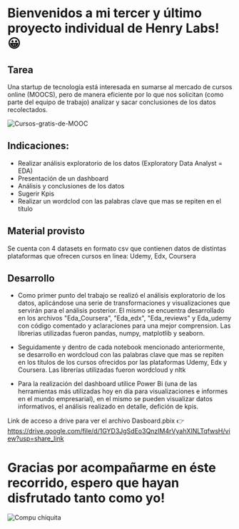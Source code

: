 # Bienvenidos a mi tercer y último proyecto individual de Henry Labs! 😀


## Tarea

Una startup de tecnología está interesada en sumarse al mercado de cursos online (MOOCS), pero de manera eficiente por lo que nos solicitan (como parte del equipo de trabajo) analizar y sacar conclusiones de los datos recolectados.




![Cursos-gratis-de-MOOC](https://user-images.githubusercontent.com/108495374/215911384-110a41ce-a8bb-4758-b77c-d8174701a5f2.jpg)


## Indicaciones:

- Realizar análisis exploratorio de los datos (Exploratory Data Analyst = EDA) 
- Presentación de un dashboard
- Análisis y conclusiones de los datos
- Sugerir Kpis 
- Realizar un wordclod con las palabras clave que mas se repiten en el título


## Material provisto

Se cuenta con 4 datasets en formato csv que contienen datos de distintas plataformas que ofrecen cursos en linea: Udemy, Edx, Coursera

## Desarrollo

- Como primer punto del trabajo se realizó el análisis exploratorio de los datos, aplicándose una serie de transformaciones y visualizaciones que servirán para el análisis posterior. El mismo se encuentra desarrollado en los archivos "Eda_Coursera", "Eda_edx", "Eda_reviews" y Eda_udemy con código comentado y aclaraciones para una mejor comprension.
Las librerias utilizadas fueron pandas, numpy, matplotlib y seaborn.

- Seguidamente y dentro de cada notebook mencionado anteriormente, se desarrollo en wordcloud con las palabras clave que mas se repiten en los títulos de los cursos ofrecidos por las plataformas Udemy, Edx y Coursera. Las librerías utilizadas fueron wordcloud y nltk

- Para la realización del dashboard utilice Power Bi (una de las herramientas más utilizadas hoy en día para visualizaciones e informes en el mundo empresarial), en el mismo se pueden visualizar datos informativos, el análisis realizado en detalle, defición de kpis.


Link de acceso a drive para ver el archivo Dasboard.pbix 👉  https://drive.google.com/file/d/1GYD3JgSdEo3QnzIM4rVyahXINLTqfwsH/view?usp=share_link




# Gracias por acompañarme en éste recorrido, espero que hayan disfrutado tanto como yo!


  



![Compu chiquita](https://user-images.githubusercontent.com/108495374/215910323-cc23b7d5-95a0-4f06-bbd2-6ff328aac4fc.jpg)




